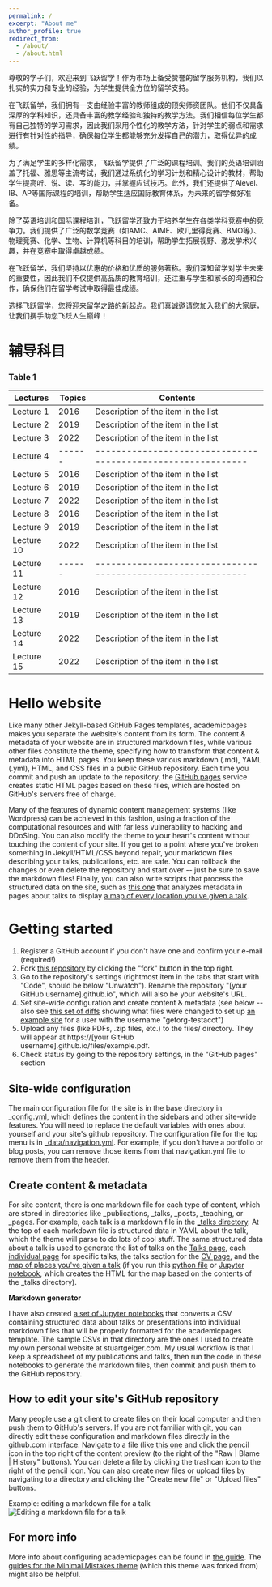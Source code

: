 ```yaml
---
permalink: /
excerpt: "About me"
author_profile: true
redirect_from: 
  - /about/
  - /about.html
---
```



尊敬的学子们，欢迎来到飞跃留学！作为市场上备受赞誉的留学服务机构，我们以扎实的实力和专业的经验，为学生提供全方位的留学支持。

在飞跃留学，我们拥有一支由经验丰富的教师组成的顶尖师资团队。他们不仅具备深厚的学科知识，还具备丰富的教学经验和独特的教学方法。我们相信每位学生都有自己独特的学习需求，因此我们采用个性化的教学方法，针对学生的弱点和需求进行有针对性的指导，确保每位学生都能够充分发挥自己的潜力，取得优异的成绩。

为了满足学生的多样化需求，飞跃留学提供了广泛的课程培训。我们的英语培训涵盖了托福、雅思等主流考试，我们通过系统化的学习计划和精心设计的教材，帮助学生提高听、说、读、写的能力，并掌握应试技巧。此外，我们还提供了Alevel、IB、AP等国际课程的培训，帮助学生适应国际教育体系，为未来的留学做好准备。

除了英语培训和国际课程培训，飞跃留学还致力于培养学生在各类学科竞赛中的竞争力。我们提供了广泛的数学竞赛（如AMC、AIME、欧几里得竞赛、BMO等）、物理竞赛、化学、生物、计算机等科目的培训，帮助学生拓展视野、激发学术兴趣，并在竞赛中取得卓越成绩。

在飞跃留学，我们坚持以优惠的价格和优质的服务著称。我们深知留学对学生未来的重要性，因此我们不仅提供高品质的教育培训，还注重与学生和家长的沟通和合作，确保他们在留学考试中取得最佳成绩。

选择飞跃留学，您将迎来留学之路的新起点。我们真诚邀请您加入我们的大家庭，让我们携手助您飞跃人生巅峰！

辅导科目
======
### Table 1

| Lectures            | Topics   |   Contents                                                           |
| --------         | ------ | ------------------------------------------------------------ |
| Lecture 1    | 2016   | Description of the item in the list                          |
| Lecture 2   | 2019   | Description of the item in the list                          |
| Lecture 3    | 2022   | Description of the item in the list                          |
| Lecture 4       | ------ | ------------------------------------------------------------ |
| Lecture 5  | 2016   | Description of the item in the list                          |
| Lecture 6   | 2019   | Description of the item in the list                          |
| Lecture 7    | 2022   | Description of the item in the list                          |
| Lecture 8    | 2016   | Description of the item in the list                          |
| Lecture 9   | 2019   | Description of the item in the list                          |
| Lecture 10    | 2022   | Description of the item in the list                          |
| Lecture 11       | ------ | ------------------------------------------------------------ |
| Lecture 12  | 2016   | Description of the item in the list                          |
| Lecture 13   | 2019   | Description of the item in the list                          |
| Lecture 14    | 2022   | Description of the item in the list                          |
| Lecture 15    | 2022   | Description of the item in the list                          |

Hello website
======
Like many other Jekyll-based GitHub Pages templates, academicpages makes you separate the website's content from its form. The content & metadata of your website are in structured markdown files, while various other files constitute the theme, specifying how to transform that content & metadata into HTML pages. You keep these various markdown (.md), YAML (.yml), HTML, and CSS files in a public GitHub repository. Each time you commit and push an update to the repository, the [GitHub pages](https://pages.github.com/) service creates static HTML pages based on these files, which are hosted on GitHub's servers free of charge.

Many of the features of dynamic content management systems (like Wordpress) can be achieved in this fashion, using a fraction of the computational resources and with far less vulnerability to hacking and DDoSing. You can also modify the theme to your heart's content without touching the content of your site. If you get to a point where you've broken something in Jekyll/HTML/CSS beyond repair, your markdown files describing your talks, publications, etc. are safe. You can rollback the changes or even delete the repository and start over -- just be sure to save the markdown files! Finally, you can also write scripts that process the structured data on the site, such as [this one](https://github.com/academicpages/academicpages.github.io/blob/master/talkmap.ipynb) that analyzes metadata in pages about talks to display [a map of every location you've given a talk](https://academicpages.github.io/talkmap.html).

Getting started
======
1. Register a GitHub account if you don't have one and confirm your e-mail (required!)
1. Fork [this repository](https://github.com/academicpages/academicpages.github.io) by clicking the "fork" button in the top right. 
1. Go to the repository's settings (rightmost item in the tabs that start with "Code", should be below "Unwatch"). Rename the repository "[your GitHub username].github.io", which will also be your website's URL.
1. Set site-wide configuration and create content & metadata (see below -- also see [this set of diffs](http://archive.is/3TPas) showing what files were changed to set up [an example site](https://getorg-testacct.github.io) for a user with the username "getorg-testacct")
1. Upload any files (like PDFs, .zip files, etc.) to the files/ directory. They will appear at https://[your GitHub username].github.io/files/example.pdf.  
1. Check status by going to the repository settings, in the "GitHub pages" section

Site-wide configuration
------
The main configuration file for the site is in the base directory in [_config.yml](https://github.com/academicpages/academicpages.github.io/blob/master/_config.yml), which defines the content in the sidebars and other site-wide features. You will need to replace the default variables with ones about yourself and your site's github repository. The configuration file for the top menu is in [_data/navigation.yml](https://github.com/academicpages/academicpages.github.io/blob/master/_data/navigation.yml). For example, if you don't have a portfolio or blog posts, you can remove those items from that navigation.yml file to remove them from the header. 

Create content & metadata
------
For site content, there is one markdown file for each type of content, which are stored in directories like _publications, _talks, _posts, _teaching, or _pages. For example, each talk is a markdown file in the [_talks directory](https://github.com/academicpages/academicpages.github.io/tree/master/_talks). At the top of each markdown file is structured data in YAML about the talk, which the theme will parse to do lots of cool stuff. The same structured data about a talk is used to generate the list of talks on the [Talks page](https://academicpages.github.io/talks), each [individual page](https://academicpages.github.io/talks/2012-03-01-talk-1) for specific talks, the talks section for the [CV page](https://academicpages.github.io/cv), and the [map of places you've given a talk](https://academicpages.github.io/talkmap.html) (if you run this [python file](https://github.com/academicpages/academicpages.github.io/blob/master/talkmap.py) or [Jupyter notebook](https://github.com/academicpages/academicpages.github.io/blob/master/talkmap.ipynb), which creates the HTML for the map based on the contents of the _talks directory).

**Markdown generator**

I have also created [a set of Jupyter notebooks](https://github.com/academicpages/academicpages.github.io/tree/master/markdown_generator
) that converts a CSV containing structured data about talks or presentations into individual markdown files that will be properly formatted for the academicpages template. The sample CSVs in that directory are the ones I used to create my own personal website at stuartgeiger.com. My usual workflow is that I keep a spreadsheet of my publications and talks, then run the code in these notebooks to generate the markdown files, then commit and push them to the GitHub repository.

How to edit your site's GitHub repository
------
Many people use a git client to create files on their local computer and then push them to GitHub's servers. If you are not familiar with git, you can directly edit these configuration and markdown files directly in the github.com interface. Navigate to a file (like [this one](https://github.com/academicpages/academicpages.github.io/blob/master/_talks/2012-03-01-talk-1.md) and click the pencil icon in the top right of the content preview (to the right of the "Raw | Blame | History" buttons). You can delete a file by clicking the trashcan icon to the right of the pencil icon. You can also create new files or upload files by navigating to a directory and clicking the "Create new file" or "Upload files" buttons. 

Example: editing a markdown file for a talk
![Editing a markdown file for a talk](/images/editing-talk.png)

For more info
------
More info about configuring academicpages can be found in [the guide](https://academicpages.github.io/markdown/). The [guides for the Minimal Mistakes theme](https://mmistakes.github.io/minimal-mistakes/docs/configuration/) (which this theme was forked from) might also be helpful.
